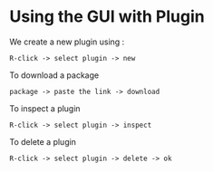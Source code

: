# Using the GUI with Plugin 

We create a new plugin using : 

```
R-click -> select plugin -> new 
```

To download a package 
```
package -> paste the link -> download 
``` 

To inspect a plugin 

```
R-click -> select plugin -> inspect  
```
To delete a plugin 

```
R-click -> select plugin -> delete -> ok 
```
